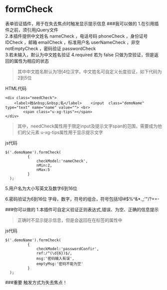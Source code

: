 # formCheck
表单验证插件，用于在失去焦点时触发显示提示信息
###我可以做的
1.在引用插件之前，须引用jQuery文件  
2.本插件提供中文姓名 nameCheck ，电话号码 phoneCheck ，身份证号 IDCheck ，邮箱 emailCheck ，标准用户名 userNameCheck ，非空 notEmptyCheck ，密码验证 passwordCheck   
3.若未输入，默认为中文姓名验证
4.required 若为 false 只做为空验证，但是返回的属性为相应的状态

>其中中文姓名默认为1到4位汉字。中文姓名可自定义长度验证，如下代码为2到5位  


HTML代码
```
<div class="needCheck">
	<label>姓&nbsp;&nbsp;名</label>    <input  class="demoName" type="text" name="name" value=""> <br>
        <span class="u-xg-tips"></span>
</div>
```

>其中，needCheck属性用于限定input及提示文字span的范围，需要成为他们的父元素
>u-xg-tips属性用于显示提示文字  


js代码
```
$('.demoName').formCheck(
          {
              checkModel:'nameCheck',
              nMin:2,
              nMax:5
          }
  );
```

5.用户名为大小写英文及数字6到16位

6.密码验证为6到16位 字母，数字，符号的组合，符号包括!@#$%^&*.,;'"/?+=-

###你可以做的
1.本插件可自定义验证正则表达式,错误、为空、正确的信息提示
>正确时不显示提示信息，但是会返回在在标签的属性中

js代码
```
$('.demoName').formCheck(
          {
              checkModel:'passwordConfir',
              ref:/^(\d{6})$/,
              msg:'密码输入有误',
              emptyMsg:'密码不能为空'
          }
  );
```

###重要
触发方式为失去焦点！
